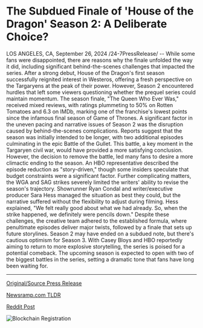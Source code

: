 # The Subdued Finale of 'House of the Dragon' Season 2: A Deliberate Choice?

LOS ANGELES, CA, September 26, 2024 /24-7PressRelease/ -- While some fans were disappointed, there are reasons why the finale unfolded the way it did, including significant behind-the-scenes challenges that impacted the series.  After a strong debut, House of the Dragon's first season successfully reignited interest in Westeros, offering a fresh perspective on the Targaryens at the peak of their power. However, Season 2 encountered hurdles that left some viewers questioning whether the prequel series could maintain momentum. The season finale, "The Queen Who Ever Was," received mixed reviews, with ratings plummeting to 50% on Rotten Tomatoes and 6.3 on IMDb, marking one of the franchise's lowest points since the infamous final season of Game of Thrones.  A significant factor in the uneven pacing and narrative issues of Season 2 was the disruption caused by behind-the-scenes complications. Reports suggest that the season was initially intended to be longer, with two additional episodes culminating in the epic Battle of the Gullet. This battle, a key moment in the Targaryen civil war, would have provided a more satisfying conclusion. However, the decision to remove the battle, led many fans to desire a more climactic ending to the season. An HBO representative described the episode reduction as "story-driven," though some insiders speculate that budget constraints were a significant factor.  Further complicating matters, the WGA and SAG strikes severely limited the writers' ability to revise the season's trajectory. Showrunner Ryan Condal and writer/executive producer Sara Hess managed the situation as best they could, but the narrative suffered without the flexibility to adjust during filming. Hess explained, "We felt really good about what we had already. So, when the strike happened, we definitely were pencils down."   Despite these challenges, the creative team adhered to the established formula, where penultimate episodes deliver major twists, followed by a finale that sets up future storylines.  Season 2 may have ended on a subdued note, but there's cautious optimism for Season 3. With Casey Bloys and HBO reportedly aiming to return to more explosive storytelling, the series is poised for a potential comeback. The upcoming season is expected to open with two of the biggest battles in the series, setting a dramatic tone that fans have long been waiting for. 

---

[Original/Source Press Release](https://www.24-7pressrelease.com/press-release/514175/the-subdued-finale-of-house-of-the-dragon-season-2-a-deliberate-choice)
                    

[Newsramp.com TLDR](https://newsramp.com/curated-news/house-of-the-dragon-season-2-finale-faces-challenges-season-3-offers-potential-comeback/0e96f6785ef0fdf01129cb8f76de8bf6) 

 



[Reddit Post](https://www.reddit.com/r/Lifestyle_Culture/comments/1fpqfcn/house_of_the_dragon_season_2_finale_faces/) 



![Blockchain Registration](https://cdn.newsramp.app/24-7PressRelease/qrcode/249/26/duneyOMg.webp)